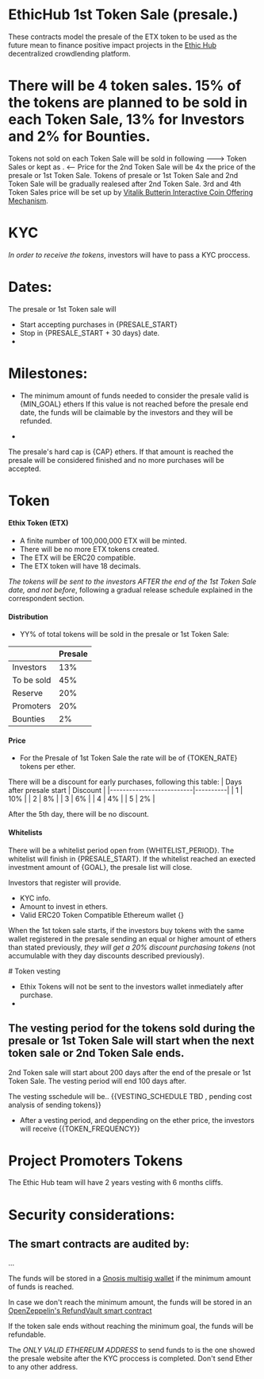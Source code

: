 

# EthicHub 1st Token Sale (presale.)

These contracts model the presale of the ETX token to be used as the future mean to finance positive impact projects in the [Ethic Hub](https://ethichub.com) decentralized crowdlending platform.


# There will be 4 token sales. 15% of the tokens are planned to be sold in each Token Sale, 13% for Investors and 2% for Bounties.
Tokens not sold on each Token Sale will be sold in following ---> Token Sales or kept as . <--
Price for the 2nd Token Sale will be 4x the price of the presale or 1st Token Sale.
Tokens of presale or 1st Token Sale and 2nd Token Sale will be gradually realesed after 2nd Token Sale.
3rd and 4th Token Sales price will be set up by [Vitalik Butterin Interactive Coin Offering Mechanism](https://drive.google.com/viewerng/viewer?url=https://people.cs.uchicago.edu/~teutsch/papers/ico.pdf).

# KYC

_In order to receive the tokens_, investors will have to pass a KYC proccess.

# Dates:
The presale or 1st Token sale will
- Start accepting purchases in {PRESALE_START}
- Stop in {PRESALE_START + 30 days} date.
-

# Milestones:
- The minimum amount of funds needed to consider the presale valid is {MIN_GOAL} ethers
If this value is not reached before the presale end date, the funds will be claimable by the investors and they will be refunded.

-
The presale's hard cap is {CAP} ethers. If that amount is reached the presale will be considered finished and no more purchases will be accepted.



# Token

#### Ethix Token (ETX)

- A finite number of 100,000,000 ETX will be minted.
- There will be no more ETX tokens created.
- The ETX will be ERC20 compatible.
- The ETX token will have 18 decimals.

_The tokens will be sent to the investors AFTER the end of the 1st Token Sale date, and not before_, following a gradual release schedule explained in the correspondent section.


#### Distribution

- YY% of total tokens will be sold in the presale or 1st Token Sale:

|            | Presale |
|------------|---------|
| Investors  | 13%     |
| To be sold | 45%     |
| Reserve    | 20%     |
| Promoters  | 20%     |
| Bounties   | 2%      |


#### Price

- For the Presale of 1st Token Sale the rate will be of {TOKEN_RATE} tokens per ether.

There will be a discount for early purchases, following this table:
| Days after presale start | Discount |
|--------------------------|----------|
| 1                        | 10%      |
| 2                        | 8%       |
| 3                        | 6%       |
| 4                        | 4%       |
| 5                        | 2%       |

After the 5th day, there will be no discount.


#### Whitelists

There will be a whitelist period open from {WHITELIST_PERIOD}.
The whitelist will finish in {PRESALE_START}.
If the whitelist reached an exected investment amount of {GOAL}, the presale list will close.

Investors that register will provide.
- KYC info.
- Amount to invest in ethers.
- Valid ERC20 Token Compatible Ethereum wallet {}

When the 1st token sale starts, if the investors buy tokens with the same wallet registered in the presale sending an equal or higher amount of ethers than stated previously, _they will get a 20% discount purchasing tokens_ (not accumulable with they day discounts described previously).

<a name="token vesting"> # Token vesting </a>

- Ethix Tokens will not be sent to the investors wallet inmediately after purchase.
-
The vesting period for the tokens sold during the presale or 1st Token Sale will start when the next token sale or 2nd Token Sale ends.
-
2nd Token sale will start about 200 days after the end of the presale or 1st Token Sale.
The vesting period will end 100 days after.


The vesting sschedule will be..
{{VESTING_SCHEDULE TBD , pending cost analysis of sending tokens}}

- After a vesting period, and deppending on the ether price, the investors will receive {{TOKEN_FREQUENCY}}



# Project Promoters Tokens

The Ethic Hub team will have 2 years vesting with 6 months cliffs.

# Security considerations:

The smart contracts are audited by:
-
...


The funds will be stored in a [Gnosis multisig wallet](https://wallet-website.gnosis.pm/) if the minimum amount of funds is reached.

In case we don't reach the minimum amount, the funds will be stored in an [OpenZeppelin's RefundVault smart contract](https://github.com/OpenZeppelin/zeppelin-solidity/blob/master/contracts/crowdsale/RefundVault.sol)

If the token sale ends without reaching the minimum goal, the funds will be refundable.

The _ONLY VALID ETHEREUM ADDRESS_ to send funds to is the one showed the presale website after the KYC proccess is completed. Don't send Ether to any other address.
